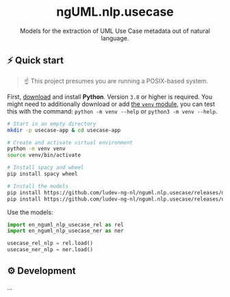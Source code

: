 <h1 align="center">
  ngUML.nlp.usecase
</h1>
<p align="center">Models for the extraction of UML Use Case metadata out of natural language.</p>

## ⚡️ Quick start

> ☝️ This project presumes you are running a POSIX-based system.

First, [download](https://www.python.org/downloads/) and install **Python**. Version `3.8` or higher is required.
You might need to additionally download or add [the `venv` module](https://docs.python.org/3/library/venv.html), 
you can test this with the command: `python -m venv --help` or `python3 -m venv --help`.

```bash
# Start in an empty directory
mkdir -p usecase-app & cd usecase-app

# Create and activate virtual environment
python -m venv venv
source venv/bin/activate

# Install spacy and wheel
pip install spacy wheel

# Install the models
pip install https://github.com/ludev-ng-nl/nguml.nlp.usecase/releases/download/1.0.0/en_nguml_nlp_usecase_ner-1.0.0-py3-none-any.whl
pip install https://github.com/ludev-ng-nl/nguml.nlp.usecase/releases/download/1.0.0/en_nguml_nlp_usecase_rel-1.0.0-py3-none-any.whl
```

Use the models:

```python
import en_nguml_nlp_usecase_rel as rel
import en_nguml_nlp_usecase_ner as ner

usecase_rel_nlp = rel.load()
usecase_ner_nlp = ner.load()
```

## ⚙️ Development

...
